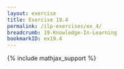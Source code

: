 ```yaml
---
layout: exercise
title: Exercise 19.4
permalink: /ilp-exercises/ex_4/
breadcrumb: 19-Knowledge-In-Learning
bookmarkID: ex19.4
---
```


{% include mathjax_support %}

